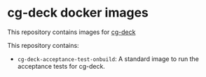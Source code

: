 # cg-deck docker images

This repository contains images for [cg-deck](https://github.com/18F/cg-deck)

This repository contains:

- `cg-deck-acceptance-test-onbuild`: A standard image to run the acceptance tests for cg-deck.
